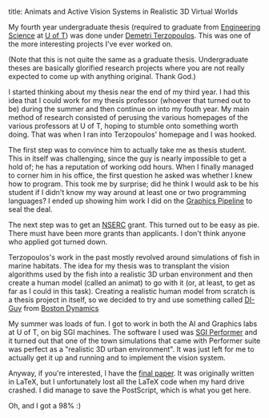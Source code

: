 title: Animats and Active Vision Systems in Realistic 3D Virtual Worlds

My fourth year undergraduate thesis (required to graduate from
[Engineering Science][1] at [U of T][2]) was done under
[Demetri Terzopoulos][3]. This was one of the more interesting projects I've
ever worked on.

(Note that this is not quite the same as a graduate thesis. Undergraduate
theses are basically glorified research projects where you are not really
expected to come up with anything original. Thank God.)

I started thinking about my thesis near the end of my third year. I had this
idea that I could work for my thesis professor (whoever that turned out to
be) during the summer and then continue on into my fouth year. My main
method of research consisted of perusing the various homepages of the
various professors at U of T, hoping to stumble onto something worth doing.
That was when I ran into Terzopoulos' homepage and I was hooked.

The first step was to convince him to actually take me as thesis student.
This in itself was challenging, since the guy is nearly impossible to get a
hold of; he has a reputation of working odd hours. When I finally managed to
corner him in his office, the first question he asked was whether I knew how
to program. This took me by surprise; did he think I would ask to be his
student if I didn't know my way around at least one or two programming
languages? I ended up showing him work I did on the [Graphics Pipeline](gp/)
to seal the deal.

The next step was to get an [NSERC][4] grant. This turned out to be easy as
pie. There must have been more grants than applicants. I don't think anyone
who applied got turned down.

Terzopoulos's work in the past mostly revolved around simulations of fish in
marine habitats. The idea for my thesis was to transplant the vision
algorithms used by the fish into a realistic 3D urban environment and then
create a human model (called an animat) to go with it (or, at least, to get
as far as I could in this task). Creating a realistic human model from
scratch is a thesis project in itself, so we decided to try and use
something called [DI-Guy][5] from [Boston Dynamics][6]

My summer was loads of fun. I got to work in both the AI and Graphics labs
at U of T, on big SGI machines. The software I used was [SGI Performer][7]
and it turned out that one of the town simulations that came with Performer
suite was perfect as a "realistic 3D urban environment". It was just left
for me to actually get it up and running and to implement the vision system.

Anyway, if you're interested, I have the [final paper](/static/thesis.ps). It was
originally written in LaTeX, but I unfortunately lost all the LaTeX code
when my hard drive crashed. I did manage to save the PostScript, which is
what you get here.

Oh, and I got a 98% :)

[1]: http://www.engsci.utoronto.ca
[2]: http://www.utoronto.ca
[3]: http://www.cs.toronto.edu/~dt/
[4]: http://www.nserc-crsng.gc.ca/
[5]: http://www.bostondynamics.com/diguy/company-overview.html
[6]: http://www.bostondynamics.com
[7]: https://en.wikipedia.org/wiki/OpenGL_Performer
